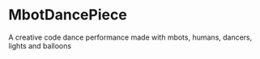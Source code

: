 # MbotDancePiece
A creative code dance performance made with mbots, humans, dancers, lights and balloons
